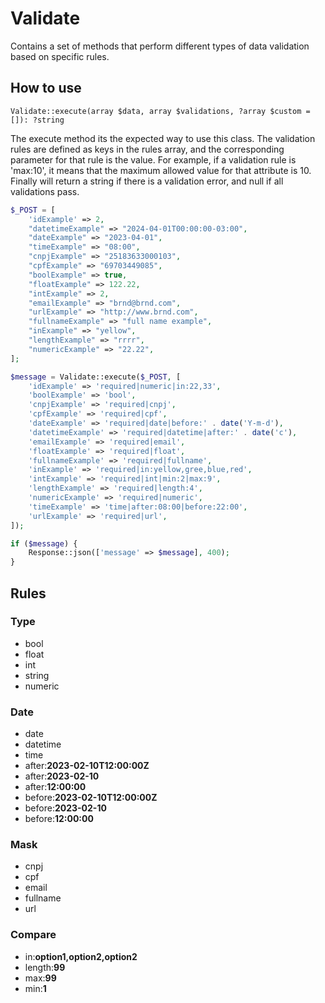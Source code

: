 # Validate

Contains a set of methods that perform different types of data validation based on specific rules.

## How to use

`Validate::execute(array $data, array $validations, ?array $custom = []): ?string`

The execute method its the expected way to use this class. The validation rules are defined as keys in the rules array, and the corresponding parameter for that rule is the value. For example, if a validation rule is 'max:10', it means that the maximum allowed value for that attribute is 10. Finally will return a string if there is a validation error, and null if all validations pass.

```php
$_POST = [
    'idExample' => 2,
    "datetimeExample" => "2024-04-01T00:00:00-03:00",
    "dateExample" => "2023-04-01",
    "timeExample" => "08:00",
    "cnpjExample" => "25183633000103",
    "cpfExample" => "69703449085",
    "boolExample" => true,
    "floatExample" => 122.22,
    "intExample" => 2,
    "emailExample" => "brnd@brnd.com",
    "urlExample" => "http://www.brnd.com",
    "fullnameExample" => "full name example",
    "inExample" => "yellow",
    "lengthExample" => "rrrr",
    "numericExample" => "22.22",
];

$message = Validate::execute($_POST, [
    'idExample' => 'required|numeric|in:22,33',
    'boolExample' => 'bool',
    'cnpjExample' => 'required|cnpj',
    'cpfExample' => 'required|cpf',
    'dateExample' => 'required|date|before:' . date('Y-m-d'),
    'datetimeExample' => 'required|datetime|after:' . date('c'),
    'emailExample' => 'required|email',
    'floatExample' => 'required|float',
    'fullnameExample' => 'required|fullname',
    'inExample' => 'required|in:yellow,gree,blue,red',
    'intExample' => 'required|int|min:2|max:9',
    'lengthExample' => 'required|length:4',
    'numericExample' => 'required|numeric',
    'timeExample' => 'time|after:08:00|before:22:00',
    'urlExample' => 'required|url',
]);

if ($message) {
    Response::json(['message' => $message], 400);
}
```

## Rules

### Type

- bool
- float
- int
- string
- numeric

### Date

- date
- datetime
- time
- after:**2023-02-10T12:00:00Z**
- after:**2023-02-10**
- after:**12:00:00**
- before:**2023-02-10T12:00:00Z**
- before:**2023-02-10**
- before:**12:00:00**

### Mask

- cnpj
- cpf
- email
- fullname
- url

### Compare

- in:**option1,option2,option2**
- length:**99**
- max:**99**
- min:**1**
